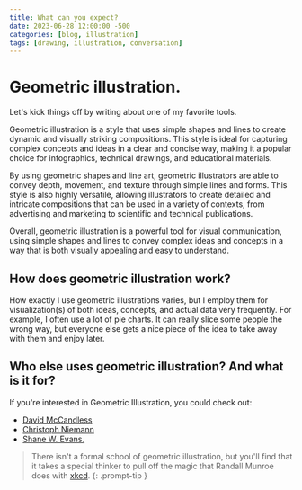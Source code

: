 ```yaml
---
title: What can you expect?
date: 2023-06-28 12:00:00 -500
categories: [blog, illustration]
tags: [drawing, illustration, conversation]
---
```


# Geometric illustration. 
Let's kick things off by writing about one of my favorite tools. 

Geometric illustration is a style that uses simple shapes and lines to create dynamic and visually striking compositions. This style is ideal for capturing complex concepts and ideas in a clear and concise way, making it a popular choice for infographics, technical drawings, and educational materials.

By using geometric shapes and line art, geometric illustrators are able to convey depth, movement, and texture through simple lines and forms. This style is also highly versatile, allowing illustrators to create detailed and intricate compositions that can be used in a variety of contexts, from advertising and marketing to scientific and technical publications.

Overall, geometric illustration is a powerful tool for visual communication, using simple shapes and lines to convey complex ideas and concepts in a way that is both visually appealing and easy to understand. 

## How does geometric illustration work? 

How exactly I use geometric illustrations varies, but I employ them for visualization(s) of both ideas, concepts, and actual data very frequently. For example, I often use a lot of pie charts. It can really slice some people the wrong way, but everyone else gets a nice piece of the idea to take away with them and enjoy later. 

## Who else uses geometric illustration? And what is it for?

If you're interested in Geometric Illustration, you could check out: 

* [David McCandless](https://informationisbeautiful.net/about/) 
* [Christoph Niemann](https://www.christophniemann.com/)
* [Shane W. Evans.](https://en.wikipedia.org/wiki/Shane_Evans_(artist)) 
  
> There isn't a formal school of geometric illustration, but you'll find that it takes a special thinker to pull off the magic that Randall Munroe does with [xkcd](https://www/xkcd.com). 
{: .prompt-tip }

